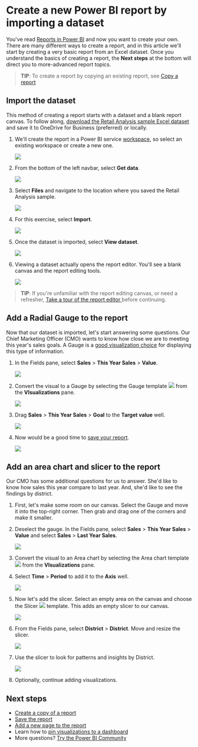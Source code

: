 ﻿<properties
   pageTitle="Create a new report from a dataset "
   description="Create a new Power BI report from a dataset."
   services="powerbi"
   documentationCenter=""
   authors="mihart"
   manager="erikre"
   backup=""
   editor=""
   tags=""
   qualityFocus="monitoring"
   qualityDate=""/>

<tags
   ms.service="powerbi"
   ms.devlang="NA"
   ms.topic="article"
   ms.tgt_pltfrm="NA"
   ms.workload="powerbi"
   ms.date="05/03/2017"
   ms.author="mihart"/>

# Create a new Power BI report by importing a dataset

You've read [Reports in Power BI](powerbi-service-reports.md) and now you want to create your own. There are many different ways to create a report, and in this article we'll start by creating a very basic report from an Excel dataset. Once you understand the basics of creating a report, the **Next steps** at the bottom will direct you to more-advanced report topics.  

>**TIP**: To create a report by copying an existing report, see [Copy a report](powerbi-service-copy-report.md)

##    Import the dataset

This method of creating a report starts with a dataset and a blank report canvas. To follow along, [download the Retail Analysis sample Excel dataset](http://go.microsoft.com/fwlink/?LinkId=529778) and save it to OneDrive for Business (preferred) or locally.

1.  We'll create the report in a Power BI service [workspace](powerbi-service-workspaces.md), so select an existing workspace or create a new one.

    ![](media/powerbi-service-create-a-new-report/power-bi-workspaces2.png)

2.  From the bottom of the left navbar, select **Get data**.

    ![](media/powerbi-service-create-a-new-report/power-bi-get-data3.png)

1. Select **Files** and navigate to the location where you saved the Retail Analysis sample.

    ![](media/powerbi-service-create-a-new-report/power-bi-select-files.png)

3.    For this exercise, select **Import**.

      ![](media/powerbi-service-create-a-new-report/power-bi-import.png)

4.   Once the dataset is imported, select **View dataset**.

     ![](media/powerbi-service-create-a-new-report/power-bi-view-dataset.png)

5.    Viewing a dataset actually opens the report editor.  You'll see a blank canvas and the report editing tools.

      ![](media/powerbi-service-create-a-new-report/power-bi-blank-report.png)

> **TIP**: If you're unfamiliar with the report editing canvas, or need a refresher, [Take a tour of the report editor ](powerbi-service-the-report-editor-take-a-tour.md) before continuing.

##    Add a Radial Gauge to the report

Now that our dataset is imported, let's start answering some questions.  Our Chief Marketing Officer (CMO) wants to know how close we are to meeting this year's sales goals. A Gauge is a [good visualization choice](powerbi-service-visualization-types-for-reports.md) for displaying this type of information.

1.    In the Fields pane, select **Sales** > **This Year Sales** > **Value**.

        ![](media/powerbi-service-create-a-new-report/power-bi-report-step1.png)

2.    Convert the visual to a Gauge by selecting the Gauge template ![](media/powerbi-service-create-a-new-report/powerbi-gauge-icon.png) from the **VIsualizations** pane.

        ![](media/powerbi-service-create-a-new-report/power-bi-report-step2.png)

3.    Drag **Sales** > **This Year Sales** > **Goal** to the **Target value** well.

        ![](media/powerbi-service-create-a-new-report/power-bi-report-step3.png)

3.  Now would be a good time to [save your report](powerbi-service-save-a-report.md).

    ![](media/powerbi-service-create-a-new-report/powerbi-save.png)


##    Add an area chart and slicer to the report
Our CMO has some additional questions for us to answer. She'd like to know how sales this year compare to last year. And, she'd like to see the findings by district.

1.    First, let's make some room on our canvas. Select the Gauge and move it into the top-right corner. Then grab and drag one of the corners and make it smaller.


2. Deselect the gauge. In the Fields pane, select **Sales** > **This Year Sales** > **Value** and select **Sales** > **Last Year Sales**.

      ![](media/powerbi-service-create-a-new-report/power-bi-report-step4.png)

2.    Convert the visual to an Area chart by selecting the Area chart template ![](media/powerbi-service-create-a-new-report/power-bi-areachart-icon.png) from the **VIsualizations** pane.

3.    Select **Time** > **Period** to add it to the **Axis** well.

        ![](media/powerbi-service-create-a-new-report/power-bi-report-step5.png)

3.    Now let's add the slicer. Select an empty area on the canvas and choose the Slicer ![](media/powerbi-service-create-a-new-report/power-bi-slicer-icon.png)    template. This adds an empty slicer to our canvas.

        ![](media/powerbi-service-create-a-new-report/power-bi-report-step6.png)    

4.    From the Fields pane, select **District** > **District**. Move and resize the slicer.

      ![](media/powerbi-service-create-a-new-report/power-bi-report-step7.png)  

5.  Use the slicer to look for patterns and insights by District.

    ![](media/powerbi-service-create-a-new-report/power-bi-slicer-video2.gif)  

6. Optionally, continue adding visualizations.



##    Next steps

- [Create a copy of a report](powerbi-service-copy-report.md)
- [Save the report](powerbi-service-save-a-report.md)    
- [Add a new page to the report](powerbi-service-add-a-page-to-a-report.md)  
- Learn how to [pin visualizations to a dashboard](powerbi-service-pin-a-tile-to-a-dashboard-from-a-report.md)    
- More questions? [Try the Power BI Community](http://community.powerbi.com/)
